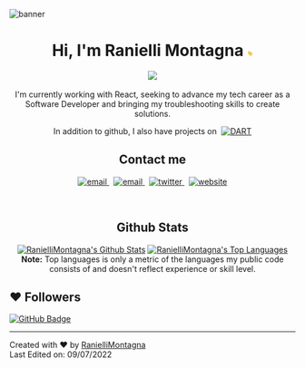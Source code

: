 ![banner](https://drive.google.com/uc?export=view&id=1UwjjwBLGkuNdUW40z5m1g0-6NvtqNerc)
<h1 align ="center">Hi, I'm Ranielli Montagna <img  src="https://raw.githubusercontent.com/ABSphreak/ABSphreak/master/gifs/Hi.gif" width="10px"></h1>
<p align='center'>
  <a href="https://github.com/jaypavasiya"><img src="https://readme-typing-svg.herokuapp.com?lines=Front+End+Developer;React%20|%20Typescript%20|%20NodeJS%20;Always%20learning%20new%20things&center=true&width=500&height=50"></a>
</p>

<p align="center">
 I'm currently working with React, seeking to advance my tech career as a Software Developer and bringing my troubleshooting skills to create solutions.
</p>

<div style="display: flex; justify-content: center; align-items: center; gap: 8px">
  In addition to github, I also have projects on
<a href="https://gitlab.com/RanielliMontagna/">
  <img alt="DART" src="https://img.shields.io/badge/GitLab-0175C2?style=for-the-badge&logo=gitlab&logoColor=white"/>
</a>
</div>

<h2 align="center">Contact me</h2>
<p align="center">
  <a href="mailto:contato@ranimontagna.com">
     <img  src="https://img.shields.io/badge/email-04001E?style=for-the-badge&logo=gmail&logoColor=1087E0" alt="email">
  </a>&nbsp;
  <a href="https://www.linkedin.com/in/rannimontagna">
     <img  src="https://img.shields.io/badge/linkedin-04001E?style=for-the-badge&logo=linkedin&logoColor=1087E0" alt="email">
  </a>&nbsp;
  <a href="https://twitter.com/Ranii_Montagna">
     <img  src="https://img.shields.io/badge/twitter-04001E?style=for-the-badge&logo=twitter&logoColor=1087E0" alt="twitter">
  </a>&nbsp;
  <a href="https://ranimontagna.com">
     <img  src="https://img.shields.io/badge/website-04001E?style=for-the-badge&logo=about.me&logoColor=1087E0" alt="website">
  </a>
</p>
  
<br/>

<div align="center">
<h2>Github Stats</h2>
    <a href="https://github.com/RanielliMontagna/github-readme-stats"><img alt="RanielliMontagna's Github Stats" src="https://github-readme-stats.vercel.app/api?username=RanielliMontagna&show_icons=true&count_private=true&theme=react&hide_border=true&bg_color=0D1117" /></a>
  <a href="https://github.com/RanielliMontagna/github-readme-stats"><img alt="RanielliMontagna's Top Languages" src="https://github-readme-stats.vercel.app/api/top-langs/?username=RanielliMontagna&langs_count=8&count_private=true&layout=compact&theme=react&hide_border=true&bg_color=0D1117" /></a>
  <br/>
  <b>Note:</b> Top languages is only a metric of the languages my public code consists of and doesn't reflect experience or skill level.
</div>
  

  ## ❤ Followers
<a href="https://github.com/RanielliMontagna?tab=followers"><img src="https://img.shields.io/github/followers/RanielliMontagna?label=Followers&style=social" alt="GitHub Badge"></a>

----
Created with ❤️ by [RanielliMontagna](https://github.com/RanielliMontagna)<br />
Last Edited on: 09/07/2022